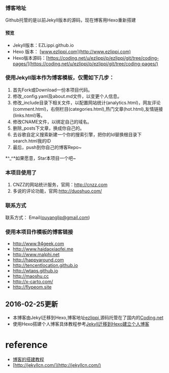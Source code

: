 ### 博客地址

Github托管的是以前Jekyll版本的源码，现在博客用Hexo重新搭建
#### 预览

* Jekyll版本：EZLippi.github.io
* Hexo 版本： [www.ezlippi.com](http://www.ezlippi.com)
* Hexo版本源码：[https://coding.net/u/ezlippi/p/ezlippi/git/tree/coding-pages/](https://coding.net/u/ezlippi/p/ezlippi/git/tree/coding-pages/)

### 使用Jekyll版本作为博客模板，仅需如下几步：

1. 首先Fork或Download一份本项目代码。
2. 修改_config.yaml及about.md文件，以变更个人信息。
3. 修改_include目录下相关文件，以配置网站统计(analytics.html)，网友评论(comment.html)，右侧栏目(categories.html),热门文章(hot.html),友情链接(links.html)等。
4. 修改CNAME文件，以绑定自己的域名。
5. 删除_posts下文章，换成你自己的。
6. 去谷歌自定义搜索新建一个你的搜索引擎，把你的Id替换根目录下search.html我的ID
7. 最后，push到你自己的博客Repo~

 *^_^*如果愿意，Star本项目一个吧~

### 本项目使用了

1. CNZZ的网站统计服务，官网：http://cnzz.com
2. 多说的评论功能，官网:http://duoshuo.com/

### 联系方式

联系方式： Email(ouyanglip@gmail.com)


### 使用本项目作模板的博客链接

* http://www.94geek.com
* http://www.haidaoxiaofei.me
* http://www.malphi.net
* http://happyaround.com
* http://tencentlocation.github.io
* http://wtaps.github.io
* http://maoshu.cc
* http://x-carto.com/
* http://flypeom.site

## 2016-02-25更新

* 本博客由Jekyl迁移到Hexo,博客地址[ezlippi](www.ezlippi.com),源码托管在了国内的[Coding.net](https://coding.net/u/ezlippi/p/ezlippi/git/tree/coding-pages/)
* 使用Hexo搭建个人博客具体教程参考[Jekyll迁移到Hexo建立个人博客](http://www.ezlippi.com/blog/2016/02/jekyll-to-hexo.html)


# reference
* [博客的搭建教程](https://github.com/qiubaiying/qiubaiying.github.io)
* [http://jekyllcn.com/](http://jekyllcn.com/)